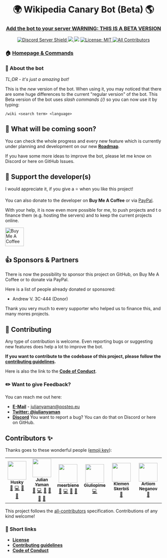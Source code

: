 <h1 align="center">🌍 Wikipedia Canary Bot (Beta) 🌎</h1>

<h3 align="center"><a href="https://discord.com/oauth2/authorize?client_id=557923645532536852&scope=applications.commands"> Add the bot to your server WARNING: THIS IS A BETA VERSION</a></h3>

<p align="center">
<a href="https://discord.gg/yAUmDNb">
    <img src="https://discordapp.com/api/guilds/358751806697897984/embed.png" alt="Discord Server Shield"/>
</a>
<a href="https://discordapp.com/oauth2/authorize?client_id=554751047030013953&scope=bot&permissions=3467328">
    <img src="https://img.shields.io/badge/Discord-Add%20Bot-7289DA.svg"/>
</a>
<img src="https://badges.fw-web.space/endpoint?url=https://wakapi.stlf.me/api/compat/shields/v1/meerbiene/interval:any/project:wikipedia-bot-canary&color=blue&label=Wikipedia%20Bot">
<a href="https://github.com/wikipedia-bot/wikipedia-bot-canary/blob/main/LICENSE">
<img alt="License: MIT" src="https://img.shields.io/github/license/wikipedia-bot/wikipedia-bot-canary" target="_blank" />
</a>
<a href="#contributors">
<img alt="All Contributors" src="https://img.shields.io/badge/all_contributors-6-orange.svg?style=flat-square" target="_blank" />
</a>
</p>

### 🏠 [Homepage & Commands](https://julianyaman.de)

### 📃 About the bot

_TL;DR - it's just a amazing bot!_

This is the _new_ version of the bot. When using it, you may noticed that there are some huge differences to the
current "regular version" of the bot. This Beta version of the bot uses _slash commands (/)_ so you can now use it by typing:

```
/wiki <search term> <language>
```

## 🤔 What will be coming soon?

You can check the whole progress and every new feature which is
currently under planning and development on our new [**Roadmap**](https://github.com/wikipedia-bot/wikipedia-bot-canary/projects/2).

If you have some more ideas to improve the bot, please let me know on Discord or here on GitHub Issues.

## 🙌 Support the developer(s)

I would appreciate it, if you give a ⭐️ when you like this project!

You can also donate to the developer on **Buy Me A Coffee** or
via [PayPal](https://www.paypal.me/julianyaman).

With your help, it is now even more possible for me, to push projects and t
o finance them (e.g. hosting the servers) and to keep the current projects online.

<a href="https://www.buymeacoffee.com/julianyaman" target="_blank"><img src="https://cdn.buymeacoffee.com/buttons/v2/default-yellow.png" alt="Buy Me A Coffee" height="60px"></a>

## 👍 Sponsors & Partners

There is now the possibility to sponsor this project on GitHub, on Buy Me A Coffee or to donate via PayPal.

Here is a list of people already donated or sponsored:

- Andrew V. 3C-444 (Donor)

Thank you very much to every supporter who helped us to finance this, and many mores projects.

## 🤝 Contributing

Any type of contribution is welcome. Even reporting bugs or suggesting new features
does help a lot to improve the bot.

**If you want to contribute to the codebase of this project, please follow the
[contributing guidelines](https://github.com/wikipedia-bot/wikipedia-bot-canary/blob/main/docs/CONTRIBUTING.md).**

Here is also the link to the
[**Code of Conduct**](https://github.com/wikipedia-bot/wikipedia-bot-canary/blob/main/docs/CODE_OF_CONDUCT.md).

### ✏️ Want to give Feedback?

You can reach me out here:

- **[E-Mail](mailto:julianyaman@posteo.eu)** - julianyaman@posteo.eu
- **[Twitter: @julianyaman](https://twitter.com/julianyaman)**
- **[Discord](https://discord.gg/yAUmDNb)**
  You want to report a bug? You can do that on Discord or here on GitHub.

## Contributors ✨

Thanks goes to these wonderful people ([emoji key](https://allcontributors.org/docs/en/emoji-key)):

<!-- ALL-CONTRIBUTORS-LIST:START - Do not remove or modify this section -->
<!-- prettier-ignore-start -->
<!-- markdownlint-disable -->
<table>
  <tr>
    <td align="center"><a href="https://github.com/Huskydog9988"><img src="https://avatars.githubusercontent.com/u/39809509?v=4?s=60" width="60px;" alt=""/><br /><sub><b>Husky</b></sub></a><br /><a href="https://github.com/shitcorp/wikipedia-bot-canary/issues?q=author%3AHuskydog9988" title="Bug reports">🐛</a> <a href="https://github.com/shitcorp/wikipedia-bot-canary/commits?author=Huskydog9988" title="Code">💻</a> <a href="#ideas-Huskydog9988" title="Ideas, Planning, & Feedback">🤔</a> <a href="#maintenance-Huskydog9988" title="Maintenance">🚧</a></td>
    <td align="center"><a href="https://bio.link/julianyaman"><img src="https://avatars.githubusercontent.com/u/20521320?v=4?s=60" width="60px;" alt=""/><br /><sub><b>Julian Yaman</b></sub></a><br /><a href="https://github.com/shitcorp/wikipedia-bot-canary/issues?q=author%3AjulianYaman" title="Bug reports">🐛</a> <a href="https://github.com/shitcorp/wikipedia-bot-canary/commits?author=julianYaman" title="Code">💻</a> <a href="https://github.com/shitcorp/wikipedia-bot-canary/commits?author=julianYaman" title="Documentation">📖</a> <a href="#maintenance-julianYaman" title="Maintenance">🚧</a> <a href="#question-julianYaman" title="Answering Questions">💬</a> <a href="https://github.com/shitcorp/wikipedia-bot-canary/pulls?q=is%3Apr+reviewed-by%3AjulianYaman" title="Reviewed Pull Requests">👀</a></td>
    <td align="center"><a href="https://github.com/MeerBiene"><img src="https://avatars.githubusercontent.com/u/60227302?v=4?s=60" width="60px;" alt=""/><br /><sub><b>meerbiene</b></sub></a><br /><a href="https://github.com/shitcorp/wikipedia-bot-canary/issues?q=author%3AMeerBiene" title="Bug reports">🐛</a> <a href="https://github.com/shitcorp/wikipedia-bot-canary/commits?author=MeerBiene" title="Code">💻</a> <a href="#ideas-MeerBiene" title="Ideas, Planning, & Feedback">🤔</a> <a href="#maintenance-MeerBiene" title="Maintenance">🚧</a></td>
    <td align="center"><a href="https://giuliopime.dev/"><img src="https://avatars.githubusercontent.com/u/60524738?v=4?s=60" width="60px;" alt=""/><br /><sub><b>Giuliopime</b></sub></a><br /><a href="https://github.com/shitcorp/wikipedia-bot-canary/commits?author=Giuliopime" title="Code">💻</a></td>
    <td align="center"><a href="https://github.com/aha999"><img src="https://avatars.githubusercontent.com/u/50620416?v=4?s=60" width="60px;" alt=""/><br /><sub><b>Klemen Skerbiš</b></sub></a><br /><a href="#ideas-aha999" title="Ideas, Planning, & Feedback">🤔</a></td>
    <td align="center"><a href="http://neganov.ru/"><img src="https://avatars.githubusercontent.com/u/114060?v=4?s=60" width="60px;" alt=""/><br /><sub><b>Artiom Neganov</b></sub></a><br /><a href="#ideas-OnkelTem" title="Ideas, Planning, & Feedback">🤔</a></td>
  </tr>
</table>

<!-- markdownlint-restore -->
<!-- prettier-ignore-end -->

<!-- ALL-CONTRIBUTORS-LIST:END -->

This project follows the [all-contributors](https://github.com/all-contributors/all-contributors) specification. Contributions of any kind welcome!

### 📎 Short links

- [**License**](https://github.com/wikipedia-bot/wikipedia-bot-canary/blob/main/LICENSE)
- [**Contributing guidelines**](https://github.com/wikipedia-bot/wikipedia-bot-canary/blob/main/docs/CONTRIBUTING.md)
- [**Code of Conduct**](https://github.com/wikipedia-bot/wikipedia-bot-canary/blob/main/docs/CODE_OF_CONDUCT.md)
